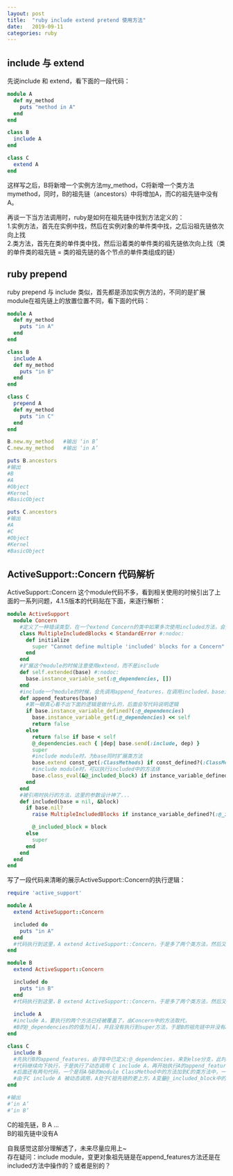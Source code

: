 ```yaml
---
layout: post
title:  "ruby include extend pretend 使用方法"
date:   2019-09-11
categories: ruby
---
```


## include 与 extend
先说include 和 extend，看下面的一段代码：     
```ruby
module A
  def my_method
    puts "method in A"
  end
end

class B
  include A
end

class C
  extend A
end
```
这样写之后，B将新增一个实例方法my_method，C将新增一个类方法mymethod，同时，B的祖先链（ancestors）中将增加A，而C的祖先链中没有A。      


再谈一下当方法调用时，ruby是如何在祖先链中找到方法定义的：      
1.实例方法，首先在实例中找，然后在实例对象的单件类中找，之后沿祖先链依次向上找    
2.类方法，首先在类的单件类中找，然后沿着类的单件类的祖先链依次向上找（类的单件类的祖先链 = 类的祖先链的各个节点的单件类组成的链）    

## ruby prepend
ruby prepend 与 include 类似，首先都是添加实例方法的，不同的是扩展module在祖先链上的放置位置不同，看下面的代码：    
```ruby
module A
  def my_method
    puts "in A"
  end
end

class B
  include A
  def my_method
    puts "in B"
  end
end

class C
  prepend A
  def my_method
    puts "in C"
  end
end

B.new.my_method   #输出 ‘in B’
C.new.my_method   #输出 ‘in A’

puts B.ancestors
#输出
#B
#A
#Object
#Kernel
#BasicObject

puts C.ancestors
#输出
#A
#C
#Object
#Kernel
#BasicObject
```
## ActiveSupport::Concern 代码解析
ActiveSupport::Concern 这个module代码不多，看到相关使用的时候引出了上面的一系列问题，4.1.5版本的代码贴在下面，来逐行解析：    
```ruby
module ActiveSupport
  module Concern
    #定义了一种错误类型，在一个extend Concern的类中如果多次使用included方法，会报这个异常
    class MultipleIncludedBlocks < StandardError #:nodoc:
      def initialize
        super "Cannot define multiple 'included' blocks for a Concern"
      end
    end
    #扩展这个module的时候注意使用extend，而不是include
    def self.extended(base) #:nodoc:
      base.instance_variable_set(:@_dependencies, [])
    end
    #include一个module的时候，会先调用append_features，在调用included，base为外层发起调用的module或class
    def append_features(base)
      #第一眼真心看不出下面的逻辑是做什么的，后面会写代码说明逻辑
      if base.instance_variable_defined?(:@_dependencies)
        base.instance_variable_get(:@_dependencies) << self
        return false
      else
        return false if base < self
        @_dependencies.each { |dep| base.send(:include, dep) }
        super
        #include module时，为base同时扩展类方法
        base.extend const_get(:ClassMethods) if const_defined?(:ClassMethods)
        #include module时，可以执行included中的方法体
        base.class_eval(&@_included_block) if instance_variable_defined?(:@_included_block)
      end
    end
    #被引用时执行的方法，这里的参数设计神了...
    def included(base = nil, &block)
      if base.nil?
        raise MultipleIncludedBlocks if instance_variable_defined?(:@_included_block)

        @_included_block = block
      else
        super
      end
    end
  end
end
```
写了一段代码来清晰的展示ActiveSupport::Concern的执行逻辑：    
```ruby
require 'active_support'

module A
  extend ActiveSupport::Concern

  included do 
    puts "in A"
  end
  #代码执行到这里，A extend ActiveSupport::Concern，于是多了两个类方法，然后又执行了included方法，A的变量@_included_block里面有了待执行的方法
end

module B
  extend ActiveSupport::Concern

  included do
    puts "in B"
  end
  #代码执行到这里，B extend ActiveSupport::Concern，于是多了两个类方法，然后又执行了included方法，B的变量@_included_block里面有了待执行的方法
  
  include A
  #include A，要执行的两个方法已经被覆盖了，由Concern中的方法取代，
  #B的@_dependencies的的值为[A]，并且没有执行到super方法，于是B的祖先链中并没有A（推测祖先链的改变是在append_features super里面做的）
end

class C
  include B
  #先执行B的append_features，由于B中已定义:@_dependencies，来到else分支，此时还没有执行super方法，故C < B 为false，
  #代码继续向下执行，于是执行了动态调用 C include A，再开始执行A的append_features...不再赘述分支逻辑
  #后面还有两句代码，一个是将A与B的module ClassMethod中的方法加到C的类方法中，一个是执行@_included_block中的方法体，
  #由于C include A 被动态调用，A处于C祖先链的更上方，A变量@_included_block中的方法体先被执行
end

#输出
#‘in A’
#‘in B’
```
C的祖先链，B A ...      
B的祖先链中没有A      

自我感觉这部分理解透了，未来尽量应用上~     
存在疑问：include module，变更对象祖先链是在append_features方法还是在included方法中操作的？或者是别的？


